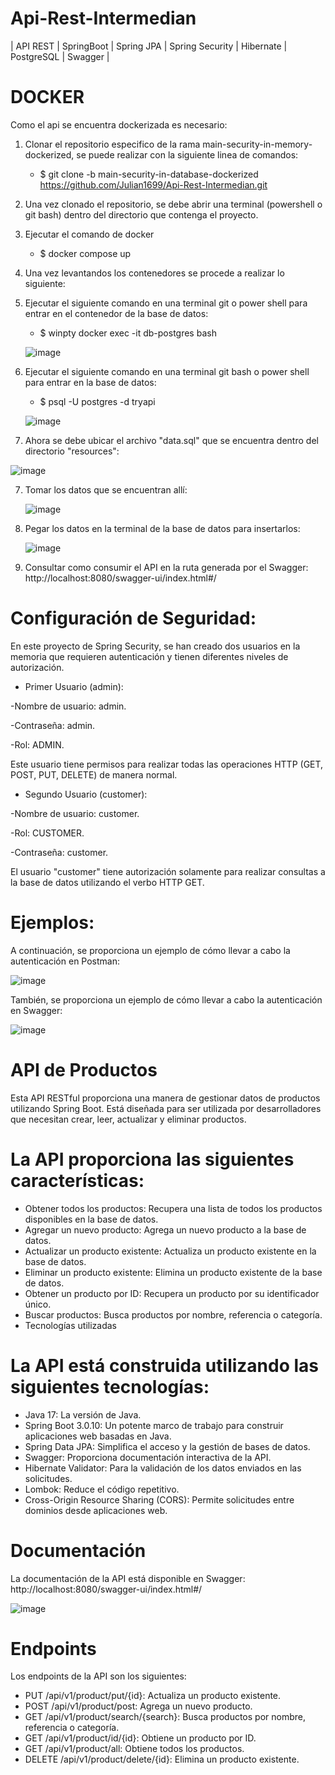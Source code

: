# Api-Rest-Intermedian

| API REST |  SpringBoot | Spring JPA | Spring Security | Hibernate | PostgreSQL | Swagger |

# DOCKER

Como el api se encuentra dockerizada es necesario:

1) Clonar el repositorio especifico de la rama main-security-in-memory-dockerized, se puede realizar con la siguiente linea de comandos:
   
   - $ git clone -b main-security-in-database-dockerized https://github.com/Julian1699/Api-Rest-Intermedian.git
     
3) Una vez clonado el repositorio, se debe abrir una terminal (powershell o git bash) dentro del directorio que contenga el proyecto.
   
4) Ejecutar el comando de docker
   
   - $ docker compose up
     
6) Una vez levantandos los contenedores se procede a realizar lo siguiente:
   
7) Ejecutar el siguiente comando en una terminal git o power shell para entrar en el contenedor de la base de datos:
   
   - $ winpty docker exec -it db-postgres bash
     
   ![image](https://github.com/Julian1699/Api-Rest-For-Learning/assets/114323630/53eeb015-cdb9-4b69-b9ba-6ee624fe0aa7)

8) Ejecutar el siguiente comando en una terminal git bash o power shell para entrar en la base de datos:
   
   - $ psql -U postgres -d tryapi
  
   ![image](https://github.com/Julian1699/Api-Rest-For-Learning/assets/114323630/074eb095-6ac8-44d3-8155-0c47d91e2283)
     
10) Ahora se debe ubicar el archivo "data.sql" que se encuentra dentro del directorio "resources":

   ![image](https://github.com/Julian1699/Api-Rest-For-Learning/assets/114323630/cd4d7162-1776-473d-8ea1-b464836c7097)

7) Tomar los datos que se encuentran allí:

   ![image](https://github.com/Julian1699/Api-Rest-For-Learning/assets/114323630/b3760a93-11d2-4652-b718-beec165e6f73)

8) Pegar los datos en la terminal de la base de datos para insertarlos:

   ![image](https://github.com/Julian1699/Api-Rest-For-Learning/assets/114323630/c7ff47f4-0af8-4672-9e4e-cad3c9add258)

4) Consultar como consumir el API en la ruta generada por el Swagger: http://localhost:8080/swagger-ui/index.html#/

# Configuración de Seguridad:

En este proyecto de Spring Security, se han creado dos usuarios en la memoria que requieren autenticación y tienen diferentes niveles de autorización.

- Primer Usuario (admin):

-Nombre de usuario: admin.

-Contraseña: admin.

-Rol: ADMIN.

Este usuario tiene permisos para realizar todas las operaciones HTTP (GET, POST, PUT, DELETE) de manera normal.

- Segundo Usuario (customer):

-Nombre de usuario: customer.

-Rol: CUSTOMER.

-Contraseña: customer.

El usuario "customer" tiene autorización solamente para realizar consultas a la base de datos utilizando el verbo HTTP GET.

# Ejemplos:

A continuación, se proporciona un ejemplo de cómo llevar a cabo la autenticación en Postman:

![image](https://github.com/Julian1699/Api-Rest-Intermedian/assets/114323630/7a47bceb-4a01-4081-8dbe-f900ed929fbb)

También, se proporciona un ejemplo de cómo llevar a cabo la autenticación en Swagger:

![image](https://github.com/Julian1699/Api-Rest-Intermedian/assets/114323630/525e1c06-9f9c-4af0-b270-80cfee58f8d0)

# API de Productos

Esta API RESTful proporciona una manera de gestionar datos de productos utilizando Spring Boot. Está diseñada para ser utilizada por desarrolladores que necesitan crear, leer, actualizar y eliminar productos.

# La API proporciona las siguientes características:

- Obtener todos los productos: Recupera una lista de todos los productos disponibles en la base de datos.
- Agregar un nuevo producto: Agrega un nuevo producto a la base de datos.
- Actualizar un producto existente: Actualiza un producto existente en la base de datos.
- Eliminar un producto existente: Elimina un producto existente de la base de datos.
- Obtener un producto por ID: Recupera un producto por su identificador único.
- Buscar productos: Busca productos por nombre, referencia o categoría.
- Tecnologías utilizadas

# La API está construida utilizando las siguientes tecnologías:

- Java 17: La versión de Java.
- Spring Boot 3.0.10: Un potente marco de trabajo para construir aplicaciones web basadas en Java.
- Spring Data JPA: Simplifica el acceso y la gestión de bases de datos.
- Swagger: Proporciona documentación interactiva de la API.
- Hibernate Validator: Para la validación de los datos enviados en las solicitudes.
- Lombok: Reduce el código repetitivo.
- Cross-Origin Resource Sharing (CORS): Permite solicitudes entre dominios desde aplicaciones web.

# Documentación

La documentación de la API está disponible en Swagger: http://localhost:8080/swagger-ui/index.html#/

![image](https://github.com/Julian1699/Api-Rest-Intermedian/assets/114323630/2cfe3ae7-b943-49fa-8749-b208f9501bf5)

# Endpoints

Los endpoints de la API son los siguientes:

- PUT /api/v1/product/put/{id}: Actualiza un producto existente.
- POST /api/v1/product/post: Agrega un nuevo producto.
- GET /api/v1/product/search/{search}: Busca productos por nombre, referencia o categoría.
- GET /api/v1/product/id/{id}: Obtiene un producto por ID.
- GET /api/v1/product/all: Obtiene todos los productos.
- DELETE /api/v1/product/delete/{id}: Elimina un producto existente.



